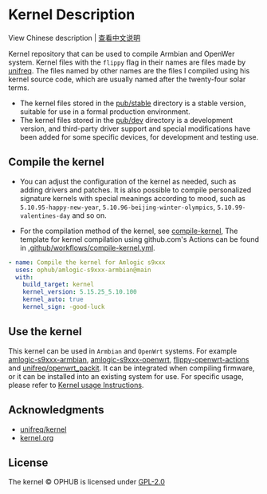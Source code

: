 # Kernel Description

View Chinese description  |  [查看中文说明](README.cn.md)

Kernel repository that can be used to compile Armbian and OpenWer system. Kernel files with the `flippy` flag in their names are files made by [unifreq](https://github.com/unifreq). The files named by other names are the files I compiled using his kernel source code, which are usually named after the twenty-four solar terms.

- The kernel files stored in the [pub/stable](pub/stable) directory is a stable version, suitable for use in a formal production environment.
- The kernel files stored in the [pub/dev](pub/dev) directory is a development version, and third-party driver support and special modifications have been added for some specific devices, for development and testing use.

## Compile the kernel

- You can adjust the configuration of the kernel as needed, such as adding drivers and patches. It is also possible to compile personalized signature kernels with special meanings according to mood, such as `5.10.95-happy-new-year`, `5.10.96-beijing-winter-olympics`, `5.10.99-valentines-day` and so on.

- For the compilation method of the kernel, see [compile-kernel](https://github.com/ophub/amlogic-s9xxx-armbian/tree/main/compile-kernel), The template for kernel compilation using github.com's Actions can be found in [.github/workflows/compile-kernel.yml](https://github.com/ophub/amlogic-s9xxx-openwrt/blob/main/.github/workflows/compile-kernel.yml).

```yaml
- name: Compile the kernel for Amlogic s9xxx
  uses: ophub/amlogic-s9xxx-armbian@main
  with:
    build_target: kernel
    kernel_version: 5.15.25_5.10.100
    kernel_auto: true
    kernel_sign: -good-luck
```

## Use the kernel

This kernel can be used in `Armbian` and `OpenWrt` systems. For example [amlogic-s9xxx-armbian](https://github.com/ophub/amlogic-s9xxx-armbian), [amlogic-s9xxx-openwrt](https://github.com/ophub/amlogic-s9xxx-openwrt), [flippy-openwrt-actions](https://github.com/ophub/flippy-openwrt-actions) and [unifreq/openwrt_packit](https://github.com/unifreq/openwrt_packit). It can be integrated when compiling firmware, or it can be installed into an existing system for use. For specific usage, please refer to [Kernel usage Instructions](https://github.com/ophub/amlogic-s9xxx-armbian/blob/main/compile-kernel/README.md#kernel-usage-instructions).

## Acknowledgments

- [unifreq/kernel](https://github.com/unifreq)
- [kernel.org](https://kernel.org)

## License

The kernel © OPHUB is licensed under [GPL-2.0](https://github.com/ophub/kernel/blob/main/LICENSE)
